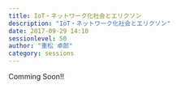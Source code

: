 ```yaml
---
title: IoT・ネットワーク化社会とエリクソン
description: "IoT・ネットワーク化社会とエリクソン"
date: 2017-09-29 14:10
sessionlevel: 50
author: "重松 卓郎"
category: sessions
---
```

Comming Soon!!

